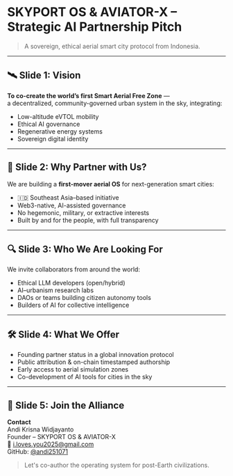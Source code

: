 # SKYPORT OS & AVIATOR-X – Strategic AI Partnership Pitch

> A sovereign, ethical aerial smart city protocol from Indonesia.

---

## 🛰️ Slide 1: Vision

**To co-create the world’s first Smart Aerial Free Zone** —  
a decentralized, community-governed urban system in the sky, integrating:

- Low-altitude eVTOL mobility  
- Ethical AI governance  
- Regenerative energy systems  
- Sovereign digital identity  

---

## 🤝 Slide 2: Why Partner with Us?

We are building a **first-mover aerial OS** for next-generation smart cities:

- 🇮🇩 Southeast Asia–based initiative  
- Web3-native, AI-assisted governance  
- No hegemonic, military, or extractive interests  
- Built by and for the people, with full transparency  

---

## 🔍 Slide 3: Who We Are Looking For

We invite collaborators from around the world:

- Ethical LLM developers (open/hybrid)  
- AI–urbanism research labs  
- DAOs or teams building citizen autonomy tools  
- Builders of AI for collective intelligence  

---

## 🛠️ Slide 4: What We Offer

- Founding partner status in a global innovation protocol  
- Public attribution & on-chain timestamped authorship  
- Early access to aerial simulation zones  
- Co-development of AI tools for cities in the sky  

---

## 📩 Slide 5: Join the Alliance

**Contact**  
Andi Krisna Widjayanto  
Founder – SKYPORT OS & AVIATOR-X  
📧 i.loves.you2025@gmail.com  
GitHub: [@andi251071](https://github.com/andi251071)

> Let's co-author the operating system for post-Earth civilizations.

